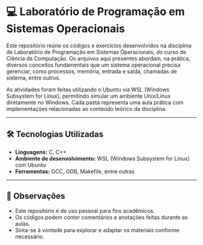 # 💻 Laboratório de Programação em Sistemas Operacionais

Este repositório reúne os códigos e exercícios desenvolvidos na disciplina de Laboratório de Programação em Sistemas Operacionais, do curso de Ciência da Computação. Os arquivos aqui presentes abordam, na prática, diversos conceitos fundamentais que um sistema operacional precisa gerenciar, como processos, memória, entrada e saída, chamadas de sistema, entre outros.

As atividades foram feitas utilizando o Ubuntu via WSL (Windows Subsystem for Linux), permitindo simular um ambiente Unix/Linux diretamente no Windows. Cada pasta representa uma aula prática com implementações relacionadas ao conteúdo teórico da disciplina.

---

## 🛠️ Tecnologias Utilizadas

- **Linguagens:** C, C++
- **Ambiente de desenvolvimento:** WSL (Windows Subsystem for Linux) com Ubuntu
- **Ferramentas:** GCC, GDB, Makefile, entre outras

---

## 📌 Observações

- Este repositório é de uso pessoal para fins acadêmicos.
- Os códigos podem conter comentários e anotações feitas durante as aulas.
- Sinta-se à vontade para explorar e adaptar os materiais conforme necessário.


